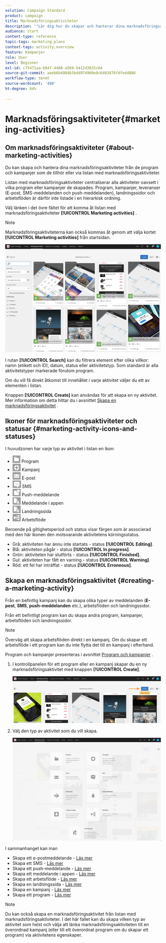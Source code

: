 ```yaml
---
solution: Campaign Standard
product: campaign
title: Marknadsföringsaktiviteter
description: '"Lär dig hur du skapar och hanterar dina marknadsföringsaktiviteter: kampanjer, E-post, SMS & push-meddelanden, landningssidor, arbetsflöden. Du kan enkelt skapa en ny aktivitet, redigera en befintlig och se status och giltighet för den."'
audience: start
content-type: reference
topic-tags: marketing-plans
context-tags: activity,overview
feature: Kampanjer
role: User
level: Beginner
exl-id: c75471aa-b947-4488-a569-5412d3825c64
source-git-commit: aeeb6b4984b3bdd974960e8c6403876fdfedd886
workflow-type: tm+mt
source-wordcount: '488'
ht-degree: 84%

---
```


# Marknadsföringsaktiviteter{#marketing-activities}

## Om marknadsföringsaktiviteter {#about-marketing-activities}

Du kan skapa och hantera dina marknadsföringsaktiviteter från de program och kampanjer som de tillhör eller via listan med marknadsföringsaktiviteter.

Listan med marknadsföringsaktiviteter centraliserar alla aktiviteter oavsett i vilka program eller kampanjer de skapades. Program, kampanjer, leveranser (E-post, SMS-meddelanden och push-meddelanden), landningssidor och arbetsflöden är därför inte listade i en hierarkisk ordning.

Välj länken i det övre fältet för att komma åt listan med marknadsföringsaktiviteter **[!UICONTROL Marketing activities]** .

>[!NOTE]
>
>Marknadsföringsaktiviteterna kan också kommas åt genom att välja kortet **[!UICONTROL Marketing activities]** från startsidan.

![](assets/marketing_activities.png)

I rutan **[!UICONTROL Search]** kan du filtrera element efter olika villkor: namn (etikett och ID), datum, status eller aktivitetstyp. Som standard är alla aktivitetstyper markerade förutom program.

Om du vill få direkt åtkomst till innehållet i varje aktivitet väljer du ett av elementen i listan.

Knappen **[!UICONTROL Create]** kan användas för att skapa en ny aktivitet. Mer information om detta hittar du i avsnittet [Skapa en marknadsföringsaktivitet](#creating-a-marketing-activity) .

## Ikoner för marknadsföringsaktiviteter och statusar {#marketing-activity-icons-and-statuses}

I huvudzonen har varje typ av aktivitet i listan en ikon:

* ![](assets/marketing_program_icon.png) Program
* ![](assets/marketing_campaign_icon.png) Kampanj
* ![](assets/marketing_email_icon.png) E-post
* ![](assets/marketing_sms_icon.png) SMS
* ![](assets/marketing_push_icon.png) Push-meddelande
* ![](assets/marketing_lp_icon.png) Meddelande i appen
* ![](assets/marketing_lp_icon.png) Landningssida
* ![](assets/marketing_workflow_icon.png) Arbetsflöde

Beroende på giltighetsperiod och status visar färgen som är associerad med den här ikonen den motsvarande aktivitetens körningsstatus.

* Grå: aktiviteten har ännu inte startats - status **[!UICONTROL Editing]**.
* Blå: aktiviteten pågår - status **[!UICONTROL In progress]**.
* Grön: aktiviteten har slutförts - status **[!UICONTROL Finished]**.
* Gul: aktiviteten har fått en varning - status **[!UICONTROL Warning]**.
* Röd: ett fel har inträffat - status **[!UICONTROL Erroneous]**.

## Skapa en marknadsföringsaktivitet {#creating-a-marketing-activity}

Från en befintlig kampanj kan du skapa olika typer av meddelanden (**E-post**, **SMS**, **push-meddelanden** etc.), arbetsflöden och landningssidor.

Från ett befintligt program kan du skapa andra program, kampanjer, arbetsflöden och landningssidor.

>[!NOTE]
>
>Överväg att skapa arbetsflöden direkt i en kampanj. Om du skapar ett arbetsflöde i ett program kan du inte flytta det till en kampanj i efterhand.

Program och kampanjer presenteras i avsnittet [Program och kampanjer](../../start/using/programs-and-campaigns.md) .

1. I kontrollpanelen för ett program eller en kampanj skapar du en ny marknadsföringsaktivitet med knappen **[!UICONTROL Create]**.

   ![](assets/marketing_activiy_creation_1.png)

1. Välj den typ av aktivitet som du vill skapa.

   ![](assets/marketing_activiy_creation_2.png)

I sammanhanget kan man

* Skapa ett e-postmeddelande - [Läs mer](../../channels/using/creating-an-email.md)
* Skapa ett SMS - [Läs mer](../../channels/using/creating-an-sms-message.md)
* Skapa ett push-meddelande - [Läs mer](../../channels/using/preparing-and-sending-a-push-notification.md)
* Skapa ett meddelande i appen - [Läs mer](../../channels/using/about-in-app-messaging.md)
* Skapa ett arbetsflöde - [Läs mer](../../automating/using/building-a-workflow.md#creating-a-workflow)
* Skapa en landningssida - [Läs mer](../../channels/using/getting-started-with-landing-pages.md)
* Skapa en kampanj - [Läs mer](../../start/using/programs-and-campaigns.md#creating-a-campaign)
* Skapa ett program - [Läs mer](../../start/using/programs-and-campaigns.md#creating-a-program)

>[!NOTE]
>
>Du kan också skapa en marknadsföringsaktivitet från listan med marknadsföringsaktiviteter. I det här fallet kan du skapa vilken typ av aktivitet som helst och välja att länka marknadsföringsaktiviteten till en överordnad kampanj (eller till ett överordnat program om du skapar ett program) via aktivitetens egenskaper.
